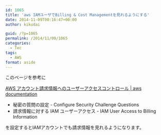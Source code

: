 ```yaml
---
id: 1065
title: 'aws IAMユーザでBilling & Cost Managementを見れるようにする'
date: 2014-11-09T00:16:47+00:00
author: kikudai

guid: /?p=1065
permalink: /2014/11/09/1065
categories:
  - Tec
tags:
  - AWS
format: aside
---
```

このページを参考に

<a title="AWS アカウント請求情報へのユーザーアクセスコントロール | aws documentation" href="http://docs.aws.amazon.com/ja_jp/awsaccountbilling/latest/about/ControllingAccessWebsite.html" target="_blank">AWS アカウント請求情報へのユーザーアクセスコントロール | aws documentation</a><!--more-->

  * 秘密の質問の設定 - Configure Security Challenge Questions
  * 請求情報に対する IAM ユーザーアクセス - IAM User Access to Billing Information

を設定するとIAMアカウントでも請求情報を見れるようになります。